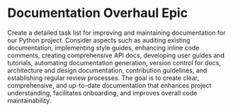 # Documentation Overhaul Epic

Create a detailed task list for improving and maintaining documentation for our Python project. Consider aspects such as auditing existing documentation, implementing style guides, enhancing inline code comments, creating comprehensive API docs, developing user guides and tutorials, automating documentation generation, version control for docs, architecture and design documentation, contribution guidelines, and establishing regular review processes. The goal is to create clear, comprehensive, and up-to-date documentation that enhances project understanding, facilitates onboarding, and improves overall code maintainability.
